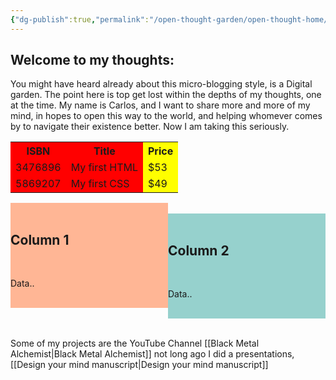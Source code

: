 ```yaml
---
{"dg-publish":true,"permalink":"/open-thought-garden/open-thought-home/","tags":"gardenEntry"}
---
```



## Welcome to my thoughts:

You might have heard already about this micro-blogging style, is a Digital garden.
The point here is top get lost within the depths of my thoughts, one at the time.
My name is Carlos, and I want to share more and more of my mind, in hopes to open this way to the world, and helping whomever comes by to navigate their existence better. 
Now I am taking this seriously.

<html>
<table>
  <colgroup>
    <col span="2" style="background-color:red">
    <col style="background-color:yellow">
  </colgroup>
  <tr>
    <th>ISBN</th>
    <th>Title</th>
    <th>Price</th>
  </tr>
  <tr>
    <td>3476896</td>
    <td>My first HTML</td>
    <td>$53</td>
  </tr>
  <tr>
    <td>5869207</td>
    <td>My first CSS</td>
    <td>$49</td>
  </tr>
</table>


<div class="row">
        <div class="column" style="background-color:#FFB695;float: left;width: 50%;">
            <h2>Column 1</h2>
            <p>Data..</p>
        </div>
        <div class="column" style="background-color:#96D1CD;float: left;width: 50%;">
            <h2>Column 2</h2>
            <p>Data..</p>
        </div>
    </div>
    </html>
    

Some of my projects are the YouTube Channel [[Black Metal Alchemist\|Black Metal Alchemist]]
not long ago I did a presentations, [[Design your mind manuscript\|Design your mind manuscript]]